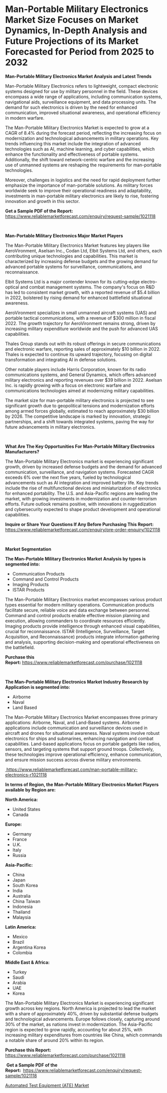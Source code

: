 <p><h1>Man-Portable Military Electronics Market Size Focuses on Market Dynamics, In-Depth Analysis and Future Projections of its Market Forecasted for Period from 2025 to 2032</h1></p><p><strong>Man-Portable Military Electronics Market Analysis and Latest Trends</strong></p>
<p><p>Man-Portable Military Electronics refers to lightweight, compact electronic systems designed for use by military personnel in the field. These devices encompass a wide range of applications, including communication systems, navigational aids, surveillance equipment, and data processing units. The demand for such electronics is driven by the need for enhanced communication, improved situational awareness, and operational efficiency in modern warfare.</p><p>The Man-Portable Military Electronics Market is expected to grow at a CAGR of 8.4% during the forecast period, reflecting the increasing focus on modernization and technological advancements in military operations. Key trends influencing this market include the integration of advanced technologies such as AI, machine learning, and cyber capabilities, which enhance the functionality and effectiveness of portable systems. Additionally, the shift toward network-centric warfare and the increasing use of unmanned systems are reshaping the requirements for man-portable technologies.</p><p>Moreover, challenges in logistics and the need for rapid deployment further emphasize the importance of man-portable solutions. As military forces worldwide seek to improve their operational readiness and adaptability, investments in man-portable military electronics are likely to rise, fostering innovation and growth in this sector.</p></p>
<p><strong>Get a Sample PDF of the Report:&nbsp;</strong> <a href="https://www.reliablemarketforecast.com/enquiry/request-sample/1021118?utm_campaign=3103&utm_medium=2&utm_source=Github&utm_content=ia&utm_term=21032025&utm_id=man-portable-military-electronics">https://www.reliablemarketforecast.com/enquiry/request-sample/1021118</a></p>
<p>&nbsp;</p>
<p><strong>Man-Portable Military Electronics Major Market Players</strong></p>
<p><p>The Man-Portable Military Electronics Market features key players like AeroVironment, Aselsan Inc., Codan Ltd, Elbit Systems Ltd, and others, each contributing unique technologies and capabilities. This market is characterized by increasing defense budgets and the growing demand for advanced portable systems for surveillance, communications, and reconnaissance.</p><p>Elbit Systems Ltd is a major contender known for its cutting-edge electro-optical and combat management systems. The company's focus on R&D has led to consistent market growth, with a reported revenue of $5.4 billion in 2022, bolstered by rising demand for enhanced battlefield situational awareness.</p><p>AeroVironment specializes in small unmanned aircraft systems (UAS) and portable tactical communications, with a revenue of $300 million in fiscal 2022. The growth trajectory for AeroVironment remains strong, driven by increasing military expenditure worldwide and the push for advanced UAS capabilities.</p><p>Thales Group stands out with its robust offerings in secure communications and electronic warfare, reporting sales of approximately $10 billion in 2022. Thales is expected to continue its upward trajectory, focusing on digital transformation and integrating AI in defense solutions.</p><p>Other notable players include Harris Corporation, known for its radio communications systems, and General Dynamics, which offers advanced military electronics and reporting revenues over $39 billion in 2022. Aselsan Inc. is rapidly growing with a focus on electronic warfare and communications technologies aimed at modernizing military capabilities.</p><p>The market size for man-portable military electronics is projected to see significant growth due to geopolitical tensions and modernization efforts among armed forces globally, estimated to reach approximately $30 billion by 2026. The competitive landscape is marked by innovation, strategic partnerships, and a shift towards integrated systems, paving the way for future advancements in military electronics.</p></p>
<p>&nbsp;</p>
<p><strong>What Are The Key Opportunities For Man-Portable Military Electronics Manufacturers?</strong></p>
<p><p>The Man-Portable Military Electronics market is experiencing significant growth, driven by increased defense budgets and the demand for advanced communication, surveillance, and navigation systems. Forecasted CAGR exceeds 6% over the next five years, fueled by technological advancements such as AI integration and improved battery life. Key trends include the rise of multifunctional devices and miniaturization of electronics for enhanced portability. The U.S. and Asia-Pacific regions are leading the market, with growing investments in modernization and counter-terrorism efforts. Future outlook remains positive, with innovations in ruggedization and cybersecurity expected to shape product development and operational capabilities.</p></p>
<p><strong>Inquire or Share Your Questions If Any Before Purchasing This Report:</strong> <a href="https://www.reliablemarketforecast.com/enquiry/pre-order-enquiry/1021118?utm_campaign=3103&utm_medium=2&utm_source=Github&utm_content=ia&utm_term=21032025&utm_id=man-portable-military-electronics">https://www.reliablemarketforecast.com/enquiry/pre-order-enquiry/1021118</a></p>
<p>&nbsp;</p>
<p><strong>Market Segmentation</strong></p>
<p><strong>The Man-Portable Military Electronics Market Analysis by types is segmented into:</strong></p>
<p><ul><li>Communication Products</li><li>Command and Control Products</li><li>Imaging Products</li><li>ISTAR Products</li></ul></p>
<p><p>The Man-Portable Military Electronics market encompasses various product types essential for modern military operations. Communication products facilitate secure, reliable voice and data exchange between personnel. Command and control products enable effective mission planning and execution, allowing commanders to coordinate resources efficiently. Imaging products provide intelligence through enhanced visual capabilities, crucial for reconnaissance. ISTAR (Intelligence, Surveillance, Target Acquisition, and Reconnaissance) products integrate information gathering and analysis, supporting decision-making and operational effectiveness on the battlefield.</p></p>
<p><strong>Purchase this Report:&nbsp;</strong><a href="https://www.reliablemarketforecast.com/purchase/1021118?utm_campaign=3103&utm_medium=2&utm_source=Github&utm_content=ia&utm_term=21032025&utm_id=man-portable-military-electronics">https://www.reliablemarketforecast.com/purchase/1021118</a></p>
<p>&nbsp;</p>
<p><strong>The Man-Portable Military Electronics Market Industry Research by Application is segmented into:</strong></p>
<p><ul><li>Airborne</li><li>Naval</li><li>Land Based</li></ul></p>
<p><p>The Man-Portable Military Electronics Market encompasses three primary applications: Airborne, Naval, and Land-Based systems. Airborne applications include communication and surveillance devices used in aircraft and drones for situational awareness. Naval systems involve robust electronics for ships and submarines, enhancing navigation and combat capabilities. Land-based applications focus on portable gadgets like radios, sensors, and targeting systems that support ground troops. Collectively, these technologies improve operational efficiency, enhance communication, and ensure mission success across diverse military environments.</p></p>
<p><a href="https://www.reliablemarketforecast.com/man-portable-military-electronics-r1021118?utm_campaign=3103&utm_medium=2&utm_source=Github&utm_content=ia&utm_term=21032025&utm_id=man-portable-military-electronics">&nbsp;https://www.reliablemarketforecast.com/man-portable-military-electronics-r1021118</a></p>
<p><strong>In terms of Region, the Man-Portable Military Electronics Market Players available by Region are:</strong></p>
<p>
    <p> <strong> North America: </strong>
        <ul>
            <li>United States</li>
            <li>Canada</li>
        </ul>
        </p> 
    <p> <strong> Europe: </strong>
        <ul>
            <li>Germany</li>
            <li>France</li>
            <li>U.K.</li>
            <li>Italy</li>
            <li>Russia</li>
        </ul>
        </p> 
    <p> <strong> Asia-Pacific: </strong>
        <ul>
            <li>China</li>
            <li>Japan</li>
            <li>South Korea</li>
            <li>India</li>
            <li>Australia</li>
            <li>China Taiwan</li>
            <li>Indonesia</li>
            <li>Thailand</li>
            <li>Malaysia</li>
        </ul>
        </p> 
    <p> <strong> Latin America: </strong>
        <ul>
            <li>Mexico</li>
            <li>Brazil</li>
            <li>Argentina Korea</li>
            <li>Colombia</li>
        </ul>
        </p> 
    <p> <strong> Middle East & Africa: </strong>
        <ul>
            <li>Turkey</li>
            <li>Saudi</li>
            <li>Arabia</li>
            <li>UAE</li>
            <li>Korea</li>
        </ul>
    </p>
    </p>
<p><p>The Man-Portable Military Electronics Market is experiencing significant growth across key regions. North America is projected to lead the market with a share of approximately 40%, driven by substantial defense budgets and technological advancements. Europe follows closely, capturing around 30% of the market, as nations invest in modernization. The Asia-Pacific region is expected to grow rapidly, accounting for about 25%, with increasing military expenditures from countries like China, which commands a notable share of around 20% within its region.</p></p>
<p><strong>Purchase this Report: </strong><a href="https://www.reliablemarketforecast.com/purchase/1021118?utm_campaign=3103&utm_medium=2&utm_source=Github&utm_content=ia&utm_term=21032025&utm_id=man-portable-military-electronics">https://www.reliablemarketforecast.com/purchase/1021118</a></p>
<p>&nbsp;<strong>Get a Sample PDF of the Report:&nbsp;&nbsp;</strong><a href="https://www.reliablemarketforecast.com/enquiry/request-sample/1021118?utm_campaign=3103&utm_medium=2&utm_source=Github&utm_content=ia&utm_term=21032025&utm_id=man-portable-military-electronics">https://www.reliablemarketforecast.com/enquiry/request-sample/1021118</a></p>
<p><strong></strong></p>
<p><p><a href="https://github.com/wakerizaak8g/Market-Research-Report-List-1/blob/main/automated-test-equipment-ate-market.md?utm_campaign=3103&utm_medium=2&utm_source=Github&utm_content=ia&utm_term=21032025&utm_id=man-portable-military-electronics">Automated Test Equipment (ATE) Market</a></p></p>